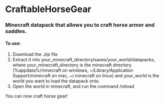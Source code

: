 # CraftableHorseGear
### Minecraft datapack that allows you to craft horse armor and saddles.

#### To use:
1) Download the .zip file
2) Extract it into your_minecraft_directory/saves/your_world/datapacks, where your_minecraft_directory
is the minecraft directory (%appdata%/minecraft on windows, ~/Library/Application Support/minecraft on mac, ~/.minecraft on linux) and your_world is the world you want to load the datapack onto.
3) Open the world in minecraft, and run the command /reload

You can now craft horse gear!
